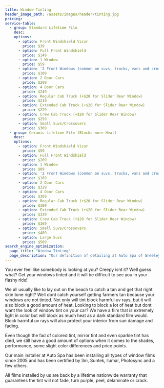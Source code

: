 ```yaml
---
title: Window Tinting
header_image_path: /assets/images/header/tinting.jpg
pricing:
service-table:
  - group: Standard Lifetime Film
    desc:
    options:
      - option: Front Windshield Visor
        price: $39
      - option: Full Front Windshield
        price: $149
      - option: 1 Window
        price: $59
      - option: '2 Front Windows (common on suvs, trucks, vans and crossovers)'
        price: $109
      - option: 2 Door Cars
        price: $209
      - option: 4 Door Cars
        price: $249
      - option: Regular Cab Truck (+$20 for Slider Rear Window)
        price: $219
      - option: Extended Cab Truck (+$20 for Slider Rear Window)
        price: $229
      - option: Crew Cab Truck (+$20 for Slider Rear Window)
        price: $259
      - option: Small Suvs/Crossovers
        price: $309
  - group: Ceramic Lifetime Film (Blocks more Heat)
    desc:
    options:
      - option: Front Windshield Visor
        price: $59
      - option: Full Front Windshield
        price: $209
      - option: 1 Window
        price: $89
      - option: '2 Front Windows (common on suvs, trucks, vans and crossovers)'
        price: $169
      - option: 2 Door Cars
        price: $329
      - option: 4 Door Cars
        price: $369
      - option: Regular Cab Truck (+$20 for Slider Rear Window)
        price: $309
      - option: Extended Cab Truck (+$20 for Slider Rear Window)
        price: $339
      - option: Crew Cab Truck (+$20 for Slider Rear Window)
        price: $369
      - option: Small Suvs/Crossovers
        price: $489
      - option: Large Suvs
        price: $509
search_engine_optimization:
  page_title: "Window Tinting"
  page_description: "Our definition of detailing at Auto Spa of Greeley and Loveland is a very thorough deep steam/shampoo cleaning of your entire interior of the vehicle."
---
```

You ever feel like somebody is looking at you? Creepy isnt it? Well guess what? Get your windows tinted and it will be difficult to see you in your flashy ride!

We all usually like to lay out on the beach to catch a tan and get that right skin tone right? Well dont catch yourself getting farmers tan because your windows are not tinted. Not only will tint block harmful uv rays, but it will also block a good amount of heat. Looking to block a lot of heat but dont want the look of window tint on your car? We have a film that is extremely light in color but will block as much heat as a dark standard film would. Block harmful uv rays will also protect your interior from sun damage and fading.

Even though the fad of colored tint, mirror tint and even sparkle tint has died, we still have a good amount of options when it comes to the shades, performance, some slight color differences and price points.

Our main installer at Auto Spa has been installing all types of window films since 2005 and has been certified by 3m, Suntek, llumar, Photosync and a few others.

All films installed by us are back by a lifetime nationwide warranty that guarantees the tint will not fade, turn purple, peel, delaminate or crack.
